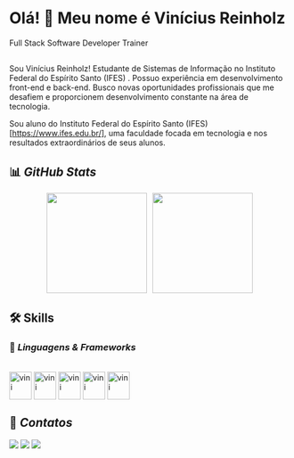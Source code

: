 Olá! 👋 Meu nome é Vinícius Reinholz
==========================

Full Stack Software Developer Trainer
##
Sou Vinícius Reinholz! Estudante de Sistemas de Informação no Instituto Federal do Espírito Santo (IFES) . Possuo experiência em desenvolvimento front-end e back-end. Busco novas oportunidades profissionais que me desafiem e proporcionem desenvolvimento constante na área de tecnologia.

Sou aluno do Instituto Federal do Espírito Santo (IFES) [https://www.ifes.edu.br/], uma faculdade focada em tecnologia e nos resultados extraordinários de seus alunos.

## 📊 *GitHub Stats*

<div style="display: flex; align-items: center; justify-content: center; gap: 10px;">
  <img src="https://github-readme-stats.vercel.app/api?username=Vinicius-Reinholz&theme=dark&show_icons=true&hide_border=true&count_private=true" height="180px"/>
  <img src="https://github-readme-stats.vercel.app/api/top-langs/?username=Vinicius-Reinholz&theme=dark&show_icons=true&hide_border=true&layout=compact" height="180px"/>
</div>

## 🛠 Skills  

### 🔹 *Linguagens & Frameworks*  

<div style="display: inline_block"><br>
  <img align="center" alt="vini" height="50" width="40" src="https://cdn.jsdelivr.net/gh/devicons/devicon@latest/icons/html5/html5-original.svg">
  <img align="center" alt="vini" height="50" width="40" src="https://cdn.jsdelivr.net/gh/devicons/devicon@latest/icons/css3/css3-original.svg">
  <img align="center" alt="vini" height="50" width="40" src="https://cdn.jsdelivr.net/gh/devicons/devicon@latest/icons/bootstrap/bootstrap-original.svg">
  <img align="center" alt="vini" height="50" width="40" src="https://cdn.jsdelivr.net/gh/devicons/devicon@latest/icons/javascript/javascript-original.svg">
  <img align="center" alt="vini" height="50" width="40" src="https://cdn.jsdelivr.net/gh/devicons/devicon@latest/icons/python/python-original.svg">    
</div>

## 📱 *Contatos*

<div>
  <a href="mailton:vinicius_reinholz@hotmail.com" target="_blanck"><img src="https://img.shields.io/badge/Gmail-D14836?style=for-the-badge&logo=gmail&logoColor=white" target="_blanck"/></a>
  <a href="https://www.instagram.com/vns.reinholz/" target="_blanck"><img src="https://img.shields.io/badge/Instagram-E4405F?style=for-the-badge&logo=instagram&logoColor=white" target="_blanck"/></a> 
  <a href="https://t.me/Vinicius_Reinholz" target="_blanck"><img src="https://img.shields.io/badge/Telegram-2CA5E0?style=for-the-badge&logo=telegram&logoColor=white" target="_blanck"/></a> 
</div>
